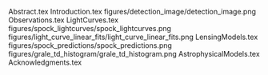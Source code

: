 Abstract.tex
Introduction.tex
figures/detection_image/detection_image.png
Observations.tex
LightCurves.tex
figures/spock_lightcurves/spock_lightcurves.png
figures/light_curve_linear_fits/light_curve_linear_fits.png
LensingModels.tex
figures/spock_predictions/spock_predictions.png
figures/grale_td_histogram/grale_td_histogram.png
AstrophysicalModels.tex
Acknowledgments.tex

  